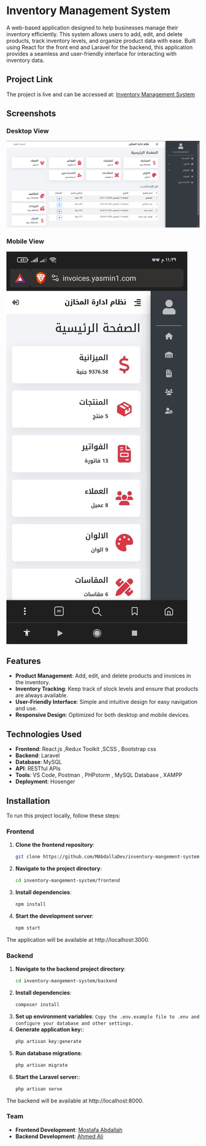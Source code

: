# Inventory Management System

A web-based application designed to help businesses manage their inventory efficiently. This system allows users to add, edit, and delete products, track inventory levels, and organize product data with ease. Built using React for the front end and Laravel for the backend, this application provides a seamless and user-friendly interface for interacting with inventory data.


## Project Link

The project is live and can be accessed at: [Inventory Management System](https://invoices.yasmin1.com/)

## Screenshots

### Desktop View
![Desktop View](./assets/desktop.png)

### Mobile View
![Mobile View](./assets/photo.jpg)

## Features

- **Product Management**: Add, edit, and delete products and invoices in the inventory.
- **Inventory Tracking**: Keep track of stock levels and ensure that products are always available.
- **User-Friendly Interface**: Simple and intuitive design for easy navigation and use.
- **Responsive Design**: Optimized for both desktop and mobile devices.

## Technologies Used

- **Frontend**: React.js ,Redux Toolkit ,SCSS , Bootstrap css 
- **Backend**: Laravel
- **Database**: MySQL
- **API**: RESTful APIs
- **Tools**: VS Code, Postman , PHPstorm , MySQL Database , XAMPP
- **Deployment**: Hosenger

## Installation

To run this project locally, follow these steps:

### Frontend

1. **Clone the frontend repository**:
   ```bash
   git clone https://github.com/MAbdallaDev/inventory-mangement-system.git
2. **Navigate to the project directory**:
   ```bash
   cd inventory-mangement-system/frontend
3. **Install dependencies**:
   ```bash
   npm install
4. **Start the development server**:
   ```bash
   npm start
The application will be available at http://localhost:3000.

### Backend
1. **Navigate to the backend project directory**:
   ```bash
   cd inventory-mangement-system/backend
   ```
2. **Install dependencies**:
   ```bash
   composer install
3. **Set up environment variables**:
   ```Copy the .env.example file to .env and configure your database and other settings.```
4. **Generate application key:**:
   ```bash
   php artisan key:generate
5. **Run database migrations**:
   ```bash
   php artisan migrate
5. **Start the Laravel server:**:
   ```bash
   php artisan serve
   ```

The backend will be available at http://localhost:8000.

### Team
- **Frontend Development**: [Mostafa Abdallah](https://www.linkedin.com/in/mostafa-abdallah0/)
- **Backend Development**: [Ahmed Ali](https://github.com/Ahmed2021Ali)